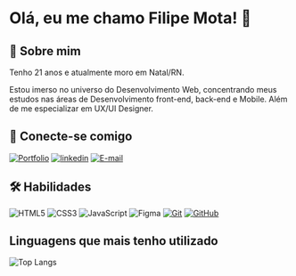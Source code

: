 # Olá, eu me chamo Filipe Mota! 👋

## 🚀 Sobre mim

Tenho 21 anos e atualmente moro em Natal/RN.

Estou imerso no universo do Desenvolvimento Web, concentrando meus estudos nas áreas de Desenvolvimento front-end, back-end e Mobile. Além de me especializar em UX/UI Designer.

## 🔗 Conecte-se comigo

[![Portfolio](https://img.shields.io/badge/Portfolio-374151?style=for-the-badge&logo=todoist&logoColor=white)](fmota.dev.br)
[![linkedin](https://img.shields.io/badge/linkedin-374151?style=for-the-badge&logo=linkedin&logoColor=white)](https://www.linkedin.com/in/fmota-dev/)
[![E-mail](https://img.shields.io/badge/-Email-374151?style=for-the-badge&logo=microsoft-outlook&logoColor=white)](mailto:fmota.web@gmail.com)

## 🛠 Habilidades

![HTML5](https://img.shields.io/badge/HTML5-374151?style=for-the-badge&logo=html5&logoColor=)
![CSS3](https://img.shields.io/badge/CSS3-374151?style=for-the-badge&logo=css3&logoColor=blue)
![JavaScript](https://img.shields.io/badge/JavaScript-374151?style=for-the-badge&logo=javascript&logoColor=)
![Figma](https://img.shields.io/badge/Figma-374151?style=for-the-badge&logo=figma&logoColor=purple)
[![Git](https://img.shields.io/badge/Git-374151?style=for-the-badge&logo=git&logoColor=E94D5F)](https://git-scm.com/doc)
[![GitHub](https://img.shields.io/badge/GitHub-374151?style=for-the-badge&logo=github&logoColor=30A3DC)](https://docs.github.com/)

## Linguagens que mais tenho utilizado

![Top Langs](https://github-readme-stats-git-masterrstaa-rickstaa.vercel.app/api/top-langs/?username=fmota-dev&bg_color=374151&border_color=9ca3af&title_color=fff&text_color=FFF)
